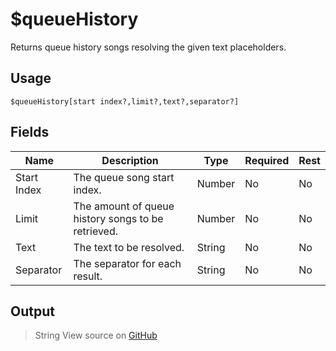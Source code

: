 # $queueHistory
Returns queue history songs resolving the given text placeholders.
## Usage
```
$queueHistory[start index?,limit?,text?,separator?]
```
## Fields
|    Name     |                    Description                     |  Type  | Required | Rest |
|-------------|----------------------------------------------------|--------|----------|------|
| Start Index | The queue song start index.                        | Number | No       | No   |
| Limit       | The amount of queue history songs to be retrieved. | Number | No       | No   |
| Text        | The text to be resolved.                           | String | No       | No   |
| Separator   | The separator for each result.                     | String | No       | No   |

## Output
> String
View source on [GitHub](https://github.com/Cyberghxst/forgemusic/blob/dev/src/natives/queueHistory.ts)